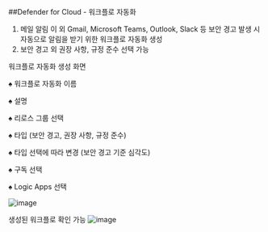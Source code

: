 ##Defender for Cloud - 워크플로 자동화

1. 메일 알림 이 외 Gmail, Microsoft Teams, Outlook, Slack 등 보안 경고 발생 시 자동으로 알림을 받기 위한 워크플로 자동화 생성
2. 보안 경고 외 권장 사항, 규정 준수 선택 가능

워크플로 자동화 생성 화면

♠ 워크플로 자동화 이름

♠ 설명

♠ 리로스 그룹 선택

♠ 타입 (보안 경고, 권장 사항, 규정 준수)

♠ 타입 선택에 따라 변경 (보안 경고 기준 심각도)

♠ 구독 선택

♠ Logic Apps 선택

![image](https://github.com/user-attachments/assets/a6821aa9-2735-4501-be4e-41c61043c834)


생성된 워크플로 확인 가능
![image](https://github.com/user-attachments/assets/7f746bd9-08fa-47f9-8b3a-6906138b35c1)
